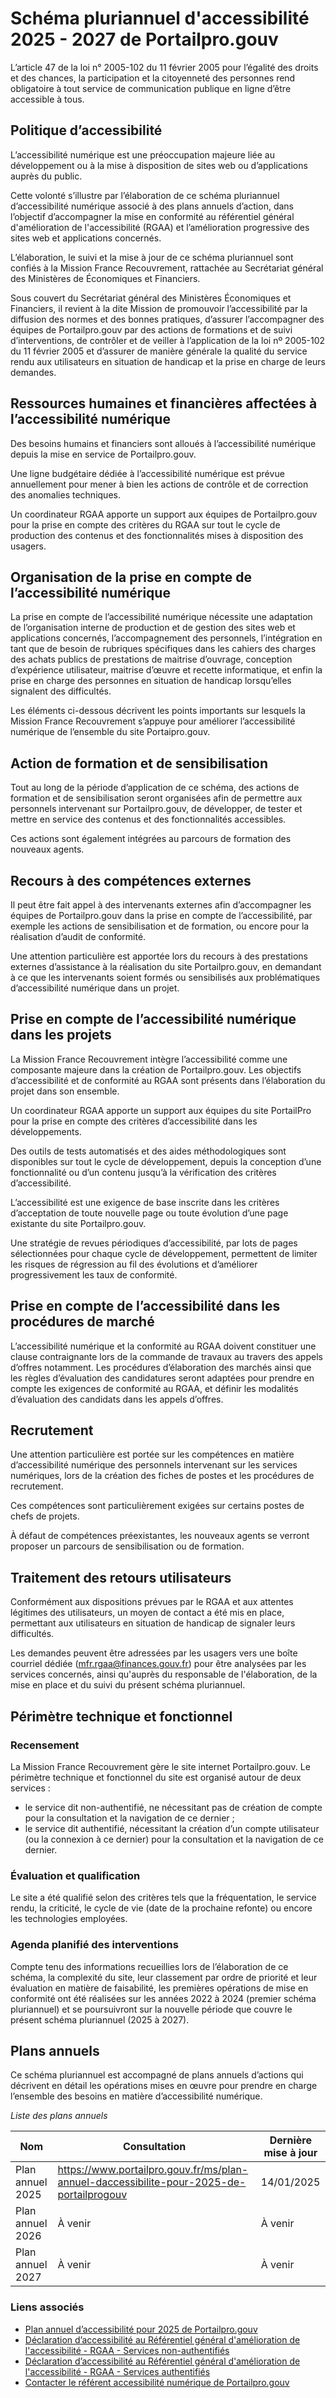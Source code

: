 # Schéma pluriannuel d'accessibilité <br>2025 - 2027 de Portailpro.gouv

L’article 47 de la loi n° 2005-102 du 11 février 2005 pour l’égalité des droits et des chances, la participation et la citoyenneté des personnes rend obligatoire à tout service de communication publique en ligne d’être accessible à tous.

## Politique d’accessibilité

L’accessibilité numérique est une préoccupation majeure liée au développement ou à la mise à disposition de sites web ou d’applications auprès du public.

Cette volonté s’illustre par l’élaboration de ce schéma pluriannuel d’accessibilité numérique associé à des plans annuels d’action, dans l’objectif d’accompagner la mise en conformité au référentiel général d'amélioration de l'accessibilité (RGAA) et l’amélioration progressive des sites web et applications concernés.

L’élaboration, le suivi et la mise à jour de ce schéma pluriannuel sont confiés à la Mission France Recouvrement, rattachée au Secrétariat général des Ministères de Économiques et Financiers.

Sous couvert du Secrétariat général des Ministères Économiques et Financiers, il revient à la dite Mission de promouvoir l’accessibilité par la diffusion des normes et des bonnes pratiques, d’assurer l’accompagner des équipes de Portailpro.gouv par des actions de formations et de suivi d’interventions, de contrôler et de veiller à l’application de la loi nº 2005-102 du 11 février 2005 et d’assurer de manière générale la qualité du service rendu aux utilisateurs en situation de handicap et la prise en charge de leurs demandes.

## Ressources humaines et financières affectées à l’accessibilité numérique

Des besoins humains et financiers sont alloués à l’accessibilité numérique depuis la mise en service de Portailpro.gouv.

Une ligne budgétaire dédiée à l’accessibilité numérique est prévue annuellement pour mener à bien les actions de contrôle et de correction des anomalies techniques.

Un coordinateur RGAA apporte un support aux équipes de Portailpro.gouv pour la prise en compte des critères du RGAA sur tout le cycle de production des contenus et des fonctionnalités mises à disposition des usagers.

## Organisation de la prise en compte de l’accessibilité numérique

La prise en compte de l’accessibilité numérique nécessite une adaptation de l’organisation interne de production et de gestion des sites web et applications concernés, l’accompagnement des personnels, l’intégration en tant que de besoin de rubriques spécifiques dans les cahiers des charges des achats publics de prestations de maitrise d’ouvrage, conception d’expérience utilisateur, maitrise d’œuvre et recette informatique, et enfin la prise en charge des personnes en situation de handicap lorsqu’elles signalent des difficultés.

Les éléments ci-dessous décrivent les points importants sur lesquels la Mission France Recouvrement s’appuye pour améliorer l’accessibilité numérique de l’ensemble du site Portaipro.gouv.

## Action de formation et de sensibilisation

Tout au long de la période d’application de ce schéma, des actions de formation et de sensibilisation seront organisées afin de permettre aux personnels intervenant sur Portailpro.gouv, de développer, de tester et mettre en service des contenus et des fonctionnalités accessibles.

Ces actions sont également intégrées au parcours de formation des nouveaux agents.

## Recours à des compétences externes

Il peut être fait appel à des intervenants externes afin d’accompagner les équipes de Portailpro.gouv dans la prise en compte de l’accessibilité, par exemple les actions de sensibilisation et de formation, ou encore pour la réalisation d’audit de conformité.

Une attention particulière est apportée lors du recours à des prestations externes d’assistance à la réalisation du site Portailpro.gouv, en demandant à ce que les intervenants soient formés ou sensibilisés aux problématiques d’accessibilité numérique dans un projet.

## Prise en compte de l’accessibilité numérique dans les projets

La Mission France Recouvrement intègre l’accessibilité comme une composante majeure dans la création de Portailpro.gouv. Les objectifs d’accessibilité et de conformité au RGAA sont présents dans l’élaboration du projet dans son ensemble.

Un coordinateur RGAA apporte un support aux équipes du site PortailPro pour la prise en compte des critères d’accessibilité dans les développements.

Des outils de tests automatisés et des aides méthodologiques sont disponibles sur tout le cycle de développement, depuis la conception d’une fonctionnalité ou d’un contenu jusqu’à la vérification des critères d’accessibilité.

L’accessibilité est une exigence de base inscrite dans les critères d’acceptation de toute nouvelle page ou toute évolution d’une page existante du site Portailpro.gouv.

Une stratégie de revues périodiques d’accessibilité, par lots de pages sélectionnées pour chaque cycle de développement, permettent de limiter les risques de régression au fil des évolutions et d’améliorer progressivement les taux de conformité.

## Prise en compte de l’accessibilité dans les procédures de marché

L’accessibilité numérique et la conformité au RGAA doivent constituer une clause contraignante lors de la commande de travaux au travers des appels d’offres notamment. Les procédures d’élaboration des marchés ainsi que les règles d’évaluation des candidatures seront adaptées pour prendre en compte les exigences de conformité au RGAA, et définir les modalités d’évaluation des candidats dans les appels d’offres.

## Recrutement

Une attention particulière est portée sur les compétences en matière d’accessibilité numérique des personnels intervenant sur les services numériques, lors de la création des fiches de postes et les procédures de recrutement.

Ces compétences sont particulièrement exigées sur certains postes de chefs de projets.

À défaut de compétences préexistantes, les nouveaux agents se verront proposer un parcours de sensibilisation ou de formation.

## Traitement des retours utilisateurs

Conformément aux dispositions prévues par le RGAA et aux attentes légitimes des utilisateurs, un moyen de contact a été mis en place, permettant aux utilisateurs en situation de handicap de signaler leurs difficultés.

Les demandes peuvent être adressées par les usagers vers une boîte courriel dédiée ([mfr.rgaa@finances.gouv.fr](mailto:mfr.rgaa@finances.gouv.fr)) pour être analysées par les services concernés, ainsi qu'auprès du responsable de l'élaboration, de la mise en place et du suivi du présent schéma pluriannuel.

## Périmètre technique et fonctionnel

### Recensement

La Mission France Recouvrement gère le site internet Portailpro.gouv. Le périmètre technique et fonctionnel du site est organisé autour de deux services :

- le service dit non-authentifié, ne nécessitant pas de création de compte pour la consultation et la navigation de ce dernier ;
- le service dit authentifié, nécessitant la création d’un compte utilisateur (ou la connexion à ce dernier) pour la consultation et la navigation de ce dernier.

### Évaluation et qualification

Le site a été qualifié selon des critères tels que la fréquentation, le service rendu, la criticité, le cycle de vie (date de la prochaine refonte) ou encore les technologies employées.

### Agenda planifié des interventions

Compte tenu des informations recueillies lors de l’élaboration de ce schéma, la complexité du site, leur classement par ordre de priorité et leur évaluation en matière de faisabilité, les premières opérations de mise en conformité ont été réalisées sur les années 2022 à 2024 (premier schéma pluriannuel) et se poursuivront sur la nouvelle période que couvre le présent schéma pluriannuel (2025 à 2027).

## Plans annuels

Ce schéma pluriannuel est accompagné de plans annuels d’actions qui décrivent en détail les opérations mises en œuvre pour prendre en charge l’ensemble des besoins en matière d’accessibilité numérique.

*Liste des plans annuels*

| Nom              | Consultation                                                                                                     | Dernière mise à jour |
|------------------|------------------------------------------------------------------------------------------------------------------|----------------------|
| Plan annuel 2025 | <https://www.portailpro.gouv.fr/ms/plan-annuel-daccessibilite-pour-2025-de-portailprogouv>                      | 14/01/2025           |
| Plan annuel 2026 | À venir                                                                                                          | À venir              |
| Plan annuel 2027 | À venir                                                                                                          | À venir              |

### Liens associés

- [Plan annuel d’accessibilité pour 2025 de Portailpro.gouv](/ms/plan-annuel-daccessibilite-pour-2025-de-portailprogouv)
- [Déclaration d’accessibilité au Référentiel général d'amélioration de l'accessibilité - RGAA - Services non-authentifiés](/ms/declaration-daccessibilite-au-referentiel-general-damelioration-de-laccessibilite-non-authentifie)
- [Déclaration d’accessibilité au Référentiel général d'amélioration de l'accessibilité - RGAA - Services authentifiés](/ms/declaration-daccessibilite-au-referentiel-general-damelioration-de-laccessibilite)
- [Contacter le référent accessibilité numérique de Portailpro.gouv](/ms/contacter-le-referent-accessibilite-numerique-de-portailprogouv)
